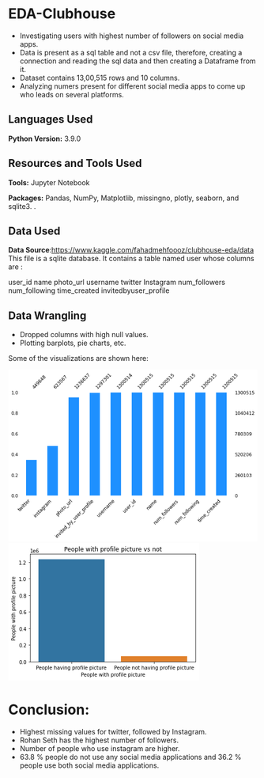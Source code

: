 # EDA-Clubhouse

* Investigating users with highest number of followers on social media apps.
* Data is present as a sql table and not a csv file, therefore, creating a connection and reading the sql data and then creating a Dataframe from it.
* Dataset contains 13,00,515 rows and 10 columns.
* Analyzing numers present for different social media apps to come up who leads on several platforms.

## Languages Used 
**Python Version:** 3.9.0

## Resources and Tools Used
**Tools:** Jupyter Notebook

**Packages:** Pandas, NumPy, Matplotlib, missingno, plotly, seaborn, and sqlite3.
.

## Data Used
**Data Source**:https://www.kaggle.com/fahadmehfoooz/clubhouse-eda/data
This file is a sqlite database. It contains a table named user whose columns are :

user_id
name
photo_url
username
twitter
Instagram
num_followers
num_following
time_created
invitedbyuser_profile

## Data Wrangling 
*  Dropped columns with high null values.
* Plotting barplots, pie charts, etc.

Some of the visualizations are shown here:

![alt text](https://github.com/fahadmehfooz/EDA-Clubhouse/blob/main/images/__results___22_1.png)
![alt text](https://github.com/fahadmehfooz/EDA-Clubhouse/blob/main/images/__results___42_0.png)

# Conclusion:

* Highest missing values for twitter, followed by Instagram.
* Rohan Seth has the highest number of followers.
* Number of people who use instagram are higher.
* 63.8 % people do not use any social media applications and 36.2 % people use both social media applications.




